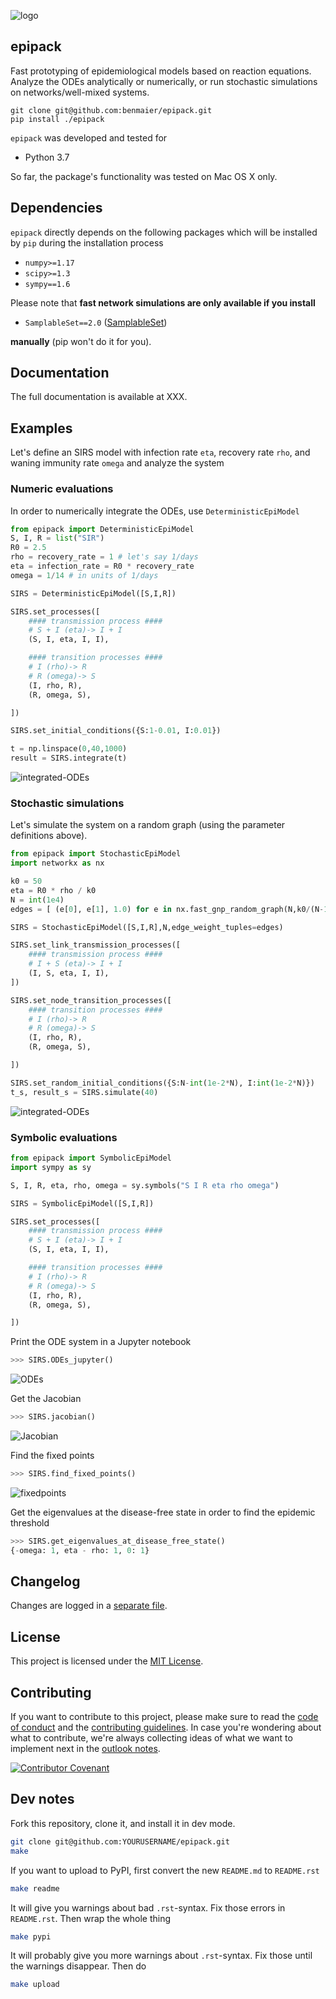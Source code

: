 
![logo](https://github.com/benmaier/epipack/raw/master/img/logo_medium.png)

## epipack

Fast prototyping of epidemiological models based on reaction equations. Analyze the ODEs analytically or numerically, or run stochastic simulations on networks/well-mixed systems.

    git clone git@github.com:benmaier/epipack.git
    pip install ./epipack

`epipack` was developed and tested for 

* Python 3.7

So far, the package's functionality was tested on Mac OS X only.

## Dependencies

`epipack` directly depends on the following packages which will be installed by `pip` during the installation process

* `numpy>=1.17`
* `scipy>=1.3`
* `sympy==1.6`

Please note that **fast network simulations are only available if you install** 

* `SamplableSet==2.0` ([SamplableSet](http://github.com/gstonge/SamplableSet))

**manually** (pip won't do it for you).

## Documentation

The full documentation is available at XXX.

## Examples

Let's define an SIRS model with infection rate `eta`, recovery rate `rho`, and waning immunity rate `omega` and analyze the system

### Numeric evaluations

In order to numerically integrate the ODEs, use `DeterministicEpiModel`

```python
from epipack import DeterministicEpiModel
S, I, R = list("SIR")
R0 = 2.5
rho = recovery_rate = 1 # let's say 1/days
eta = infection_rate = R0 * recovery_rate
omega = 1/14 # in units of 1/days

SIRS = DeterministicEpiModel([S,I,R])

SIRS.set_processes([
    #### transmission process ####
    # S + I (eta)-> I + I
    (S, I, eta, I, I),

    #### transition processes ####
    # I (rho)-> R
    # R (omega)-> S
    (I, rho, R),
    (R, omega, S),

])

SIRS.set_initial_conditions({S:1-0.01, I:0.01})

t = np.linspace(0,40,1000) 
result = SIRS.integrate(t)
```

![integrated-ODEs](https://github.com/benmaier/epipack/raw/master/img/integrated_ODEs.png)

### Stochastic simulations

Let's simulate the system on a random graph (using the parameter definitions above).

```python
from epipack import StochasticEpiModel
import networkx as nx

k0 = 50
eta = R0 * rho / k0
N = int(1e4)
edges = [ (e[0], e[1], 1.0) for e in nx.fast_gnp_random_graph(N,k0/(N-1)).edges() ]

SIRS = StochasticEpiModel([S,I,R],N,edge_weight_tuples=edges)

SIRS.set_link_transmission_processes([
    #### transmission process ####
    # I + S (eta)-> I + I
    (I, S, eta, I, I),
])

SIRS.set_node_transition_processes([
    #### transition processes ####
    # I (rho)-> R
    # R (omega)-> S
    (I, rho, R),
    (R, omega, S),

])

SIRS.set_random_initial_conditions({S:N-int(1e-2*N), I:int(1e-2*N)})
t_s, result_s = SIRS.simulate(40)
```
![integrated-ODEs](https://github.com/benmaier/epipack/raw/master/img/stochastic_simulation.png)


### Symbolic evaluations

```python
from epipack import SymbolicEpiModel
import sympy as sy

S, I, R, eta, rho, omega = sy.symbols("S I R eta rho omega")

SIRS = SymbolicEpiModel([S,I,R])

SIRS.set_processes([
    #### transmission process ####
    # S + I (eta)-> I + I
    (S, I, eta, I, I),

    #### transition processes ####
    # I (rho)-> R
    # R (omega)-> S
    (I, rho, R),
    (R, omega, S),

])
```

Print the ODE system in a Jupyter notebook

```python
>>> SIRS.ODEs_jupyter()
```

![ODEs](https://github.com/benmaier/epipack/raw/master/img/ODEs.png)

Get the Jacobian

```python
>>> SIRS.jacobian()
```

![Jacobian](https://github.com/benmaier/epipack/raw/master/img/jacobian.png)

Find the fixed points

```python
>>> SIRS.find_fixed_points()
```

![fixedpoints](https://github.com/benmaier/epipack/raw/master/img/fixed_points.png)

Get the eigenvalues at the disease-free state in order to find the epidemic threshold

```python
>>> SIRS.get_eigenvalues_at_disease_free_state()
{-omega: 1, eta - rho: 1, 0: 1}
```

## Changelog

Changes are logged in a [separate file](https://github.com/benmaier/epipack/blob/master/CHANGELOG.md).

## License

This project is licensed under the [MIT License](https://github.com/benmaier/epipack/blob/master/LICENSE).

## Contributing

If you want to contribute to this project, please make sure to read the [code of conduct](https://github.com/benmaier/epipack/blob/master/CODE_OF_CONDUCT.md) and the [contributing guidelines](https://github.com/benmaier/epipack/blob/master/CONTRIBUTING.md). In case you're wondering about what to contribute, we're always collecting ideas of what we want to implement next in the [outlook notes](https://github.com/benmaier/epipack/blob/master/OUTLOOK.md).

[![Contributor Covenant](https://img.shields.io/badge/Contributor%20Covenant-v1.4%20adopted-ff69b4.svg)](code-of-conduct.md)

## Dev notes

Fork this repository, clone it, and install it in dev mode.

```bash
git clone git@github.com:YOURUSERNAME/epipack.git
make
```

If you want to upload to PyPI, first convert the new `README.md` to `README.rst`

```bash
make readme
```

It will give you warnings about bad `.rst`-syntax. Fix those errors in `README.rst`. Then wrap the whole thing 

```bash
make pypi
```

It will probably give you more warnings about `.rst`-syntax. Fix those until the warnings disappear. Then do

```bash
make upload
```

